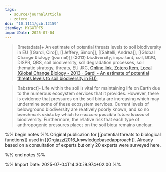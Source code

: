 ```yaml
---
tags:
  - source/journalArticle
  - zotero
doi: "10.1111/gcb.12159"
itemKey: MYGXTPF5
importDate: 2025-07-04
---
```

>[!metadata]+
> An estimate of potential threats levels to soil biodiversity in EU
> [[Gardi, Ciro]], [[Jeffery, Simon]], [[Saltelli, Andrea]], 
> [[Global Change Biology (journal)]] (2013)
> biodiversity, important, soil, BISQ, DISPR, QBS, soil biodiversity, soil degradation processes, soil thematic strategy, threats, EU JRC, 
> [Online link](https://onlinelibrary.wiley.com/doi/10.1111/gcb.12159), [Zotero Item](zotero://select/library/items/MYGXTPF5), [Local (Global Change Biology - 2013 - Gardi - An estimate of potential threats levels to soil biodiversity in EU)](file://C:/Users/aburg/Documents/references/zotero/storage/P3MZZ8P9/Global%20Change%20Biology%20-%202013%20-%20Gardi%20-%20An%20estimate%20of%20potential%20threats%20levels%20to%20soil%20biodiversity%20in%20EU.pdf), 

>[!abstract]-
>Life within the soil is vital for maintaining life on Earth due to the numerous ecosystem services that it provides. However, there is evidence that pressures on the soil biota are increasing which may undermine some of these ecosystem services. Current levels of belowground biodiversity are relatively poorly known, and so no benchmark exists by which to measure possible future losses of biodiversity. Furthermore, the relative risk that each type of anthropogenic pressures places on the soil biota remains unclear.

%% begin notes %%
Original publication for [[potential threats to biological functions]] used in [[Orgiazzi2016_knowledgebasedapproach]].
Already based on a consultation of experts but only 20 experts were surveyed here.

%% end notes %%

%% Import Date: 2025-07-04T14:30:59.974+02:00 %%
